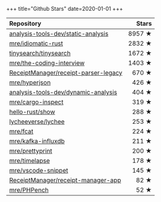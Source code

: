 +++
title="Github Stars"
date=2020-01-01
+++

| Repository | Stars |
| :--------- | ----: |
| [analysis-tools-dev/static-analysis](https://github.com/analysis-tools-dev/static-analysis) | 8957 ★ |
| [mre/idiomatic-rust](https://github.com/mre/idiomatic-rust) | 2832 ★ |
| [tinysearch/tinysearch](https://github.com/tinysearch/tinysearch) | 1672 ★ |
| [mre/the-coding-interview](https://github.com/mre/the-coding-interview) | 1403 ★ |
| [ReceiptManager/receipt-parser-legacy](https://github.com/ReceiptManager/receipt-parser-legacy) | 670 ★ |
| [mre/hyperjson](https://github.com/mre/hyperjson) | 426 ★ |
| [analysis-tools-dev/dynamic-analysis](https://github.com/analysis-tools-dev/dynamic-analysis) | 404 ★ |
| [mre/cargo-inspect](https://github.com/mre/cargo-inspect) | 319 ★ |
| [hello-rust/show](https://github.com/hello-rust/show) | 288 ★ |
| [lycheeverse/lychee](https://github.com/lycheeverse/lychee) | 253 ★ |
| [mre/fcat](https://github.com/mre/fcat) | 224 ★ |
| [mre/kafka-influxdb](https://github.com/mre/kafka-influxdb) | 211 ★ |
| [mre/prettyprint](https://github.com/mre/prettyprint) | 200 ★ |
| [mre/timelapse](https://github.com/mre/timelapse) | 178 ★ |
| [mre/vscode-snippet](https://github.com/mre/vscode-snippet) | 145 ★ |
| [ReceiptManager/receipt-manager-app](https://github.com/ReceiptManager/receipt-manager-app) | 82 ★ |
| [mre/PHPench](https://github.com/mre/PHPench) | 52 ★ |
